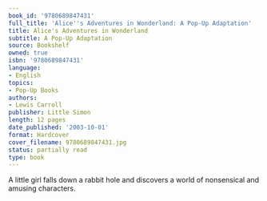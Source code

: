 ```yaml
---
book_id: '9780689847431'
full_title: 'Alice''s Adventures in Wonderland: A Pop-Up Adaptation'
title: Alice's Adventures in Wonderland
subtitle: A Pop-Up Adaptation
source: Bookshelf
owned: true
isbn: '9780689847431'
language:
- English
topics:
- Pop-Up Books
authors:
- Lewis Carroll
publisher: Little Simon
length: 12 pages
date_published: '2003-10-01'
format: Hardcover
cover_filename: 9780689847431.jpg
status: partially read
type: book
---
```

A little girl falls down a rabbit hole and discovers a world of nonsensical and amusing characters.
